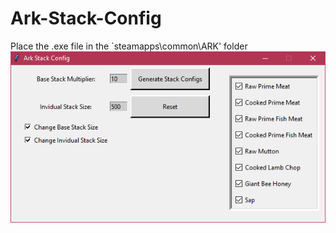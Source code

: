 # Ark-Stack-Config
Place the .exe file in the `steamapps\common\ARK' folder
![alt text](/image.png)
